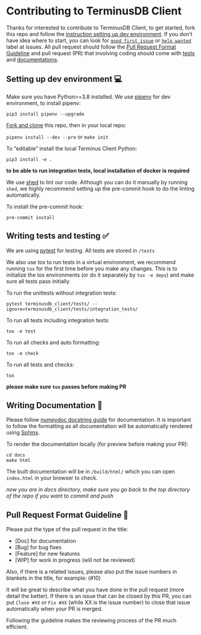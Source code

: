 # Contributing to TerminusDB Client

Thanks for interested to contribute to TerminusDB Client, to get started, fork this repo and follow the [instruction setting up dev environment](#setting-up-dev-environment-). If you don't have idea where to start, you can look for [`good first issue`](https://github.com/terminusdb/terminusdb-client-python/contribute) or [`help wanted`](https://github.com/terminusdb/terminusdb-client-python/issues?q=is:open+is:issue+label:"help+wanted") label at issues. All pull request should follow the [Pull Request Format Guideline](#pull-request-format-guideline-) and pull request (PR) that involving coding should come with [tests](#writing-tests-and-testing-) and [documentations](#writing-documentation-).

## Setting up dev environment 💻

Make sure you have Python>=3.8 installed. We use [pipenv](https://pipenv-fork.readthedocs.io/en/latest/) for dev environment, to install pipenv:

`pip3 install pipenv --upgrade`

[Fork and clone](https://help.github.com/en/github/getting-started-with-github/fork-a-repo) this repo, then in your local repo:

`pipenv install --dev --pre` or `make init`

To “editable” install the local Terminus Client Python:

`pip3 install -e .`

**to be able to run integration tests, local installation of docker is required**

We use [shed](https://pypi.org/project/shed/) to lint our code. Although you can do it manually by running `shed`, we highly recommend setting up the pre-commit hook to do the linting automatically.

To install the pre-commit hook:

`pre-commit install`

## Writing tests and testing ✅

We are using [pytest](https://docs.pytest.org/en/latest/) for testing. All tests are stored in `/tests`

We also use tox to run tests in a virtual environment, we recommend running `tox` for the first time before you make any changes. This is to initialize the tox environments (or do it separately by `tox -e deps`) and make sure all tests pass initially.

To run the unittests without integration tests:

`pytest terminusdb_client/tests/ --ignore=terminusdb_client/tests/integration_tests/`

To run all tests including integration tests:

`tox -e test`

To run all checks and auto formatting:

`tox -e check`

To run all tests and checks:

`tox`

**please make sure `tox` passes before making PR**

## Writing Documentation 📖

Please follow [numpydoc docstring guide](https://numpydoc.readthedocs.io/en/latest/format.html) for documentation. It is important to follow the formatting as all documentation will be automatically rendered using [Sphinx](https://www.sphinx-doc.org/).

To render the documentation locally (for preview before making your PR):

```
cd docs
make html
```

The built documentation will be in `/build/html/` which you can open `index.html` in your browser to check.

*now you are in docs directory, make sure you go back to the top directory of the repo if you want to commit and push*

## Pull Request Format Guideline 🏁

Please put the type of the pull request in the title:

* [Doc] for documentation
* [Bug] for bug fixes
* [Feature] for new features
* [WIP] for work in progress (will not be reviewed)

Also, if there is a related issues, please also put the issue numbers in blankets in the title, for example: (#10)

It will be great to describe what you have done in the pull request (more detail the better). If there is an issue that can be closed by this PR, you can put `Close #XX` or `Fix #XX` (while XX is the issue number) to close that issue automatically when your PR is merged.

Following the guideline makes the reviewing process of the PR much efficient.
